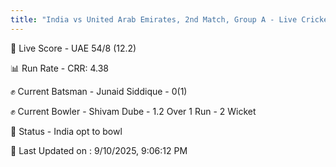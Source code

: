 ```yaml
---
title: "India vs United Arab Emirates, 2nd Match, Group A - Live Cricket Score"
---
```


🔴 Live Score - UAE 54/8 (12.2)  

📊 Run Rate - CRR: 4.38  

✊ Current Batsman - Junaid Siddique - 0(1)  

✊ Current Bowler - Shivam Dube - 1.2 Over 1 Run - 2 Wicket  

📑 Status - India opt to bowl

📝 Last Updated on : 9/10/2025, 9:06:12 PM  

